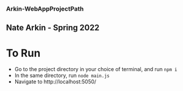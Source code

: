 ### Arkin-WebAppProjectPath
##  Nate Arkin - Spring 2022

# To Run
- Go to the project directory in your choice of terminal, and run `npm i`
- In the same directory, run `node main.js`
- Navigate to http://localhost:5050/